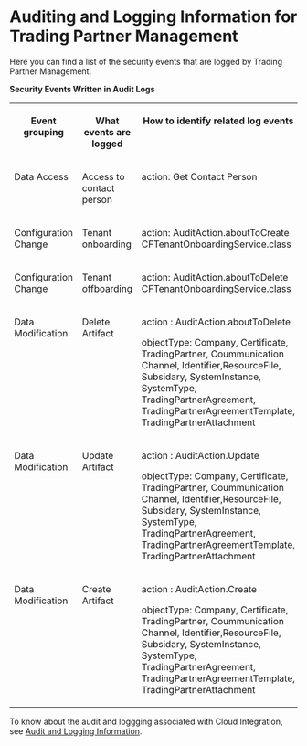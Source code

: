 <!-- loio0503127ec9b84d669d06c964fc42ca60 -->

# Auditing and Logging Information for Trading Partner Management 

Here you can find a list of the security events that are logged by Trading Partner Management.

**Security Events Written in Audit Logs**


<table>
<tr>
<th valign="top">

Event grouping



</th>
<th valign="top">

What events are logged



</th>
<th valign="top">

How to identify related log events



</th>
</tr>
<tr>
<td valign="top">

Data Access



</td>
<td valign="top">

Access to contact person



</td>
<td valign="top">

action: Get Contact Person



</td>
</tr>
<tr>
<td valign="top">

Configuration Change



</td>
<td valign="top">

Tenant onboarding



</td>
<td valign="top">

action: AuditAction.aboutToCreate CFTenantOnboardingService.class



</td>
</tr>
<tr>
<td valign="top">

Configuration Change



</td>
<td valign="top">

Tenant offboarding



</td>
<td valign="top">

action: AuditAction.aboutToDelete CFTenantOnboardingService.class



</td>
</tr>
<tr>
<td valign="top">

Data Modification



</td>
<td valign="top">

Delete Artifact



</td>
<td valign="top">

action : AuditAction.aboutToDelete

objectType: Company, Certificate, TradingPartner, Coummunication Channel, Identifier,ResourceFile, Subsidary, SystemInstance, SystemType, TradingPartnerAgreement, TradingPartnerAgreementTemplate, TradingPartnerAttachment



</td>
</tr>
<tr>
<td valign="top">

Data Modification



</td>
<td valign="top">

Update Artifact



</td>
<td valign="top">

action : AuditAction.Update

objectType: Company, Certificate, TradingPartner, Coummunication Channel, Identifier,ResourceFile, Subsidary, SystemInstance, SystemType, TradingPartnerAgreement, TradingPartnerAgreementTemplate, TradingPartnerAttachment



</td>
</tr>
<tr>
<td valign="top">

Data Modification



</td>
<td valign="top">

Create Artifact



</td>
<td valign="top">

action : AuditAction.Create

objectType: Company, Certificate, TradingPartner, Coummunication Channel, Identifier,ResourceFile, Subsidary, SystemInstance, SystemType, TradingPartnerAgreement, TradingPartnerAgreementTemplate, TradingPartnerAttachment



</td>
</tr>
</table>

To know about the audit and loggging associated with Cloud Integration, see [Audit and Logging Information](https://help.sap.com/viewer/368c481cd6954bdfa5d0435479fd4eaf/Cloud/en-US/d1c7bfe00b7c448ab56d7b4d454475f9.html).

